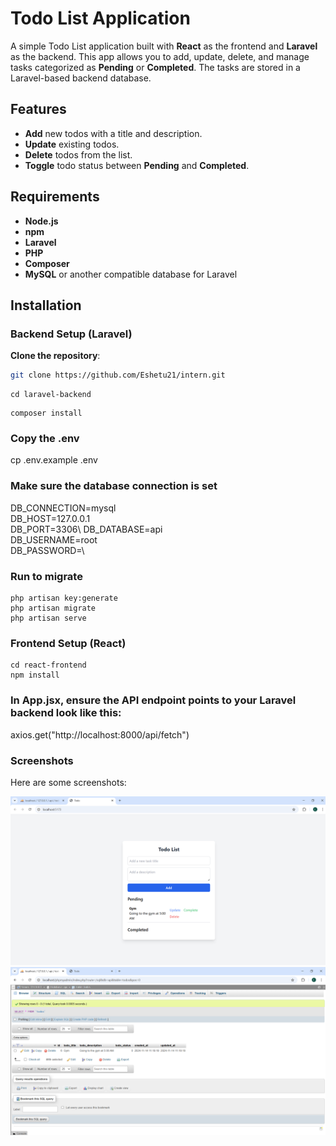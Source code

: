 # Todo List Application

A simple Todo List application built with **React** as the frontend and **Laravel** as the backend. This app allows you to add, update, delete, and manage tasks categorized as **Pending** or **Completed**. The tasks are stored in a Laravel-based backend database.

## Features
- **Add** new todos with a title and description.
- **Update** existing todos.
- **Delete** todos from the list.
- **Toggle** todo status between **Pending** and **Completed**.

## Requirements
- **Node.js** 
- **npm**
- **Laravel**
- **PHP**
- **Composer**
- **MySQL** or another compatible database for Laravel

## Installation

### Backend Setup (Laravel)

**Clone the repository**:
   ```bash
   git clone https://github.com/Eshetu21/intern.git
   ```
   ```
   cd laravel-backend
   ```
   ```
   composer install
   ```
### Copy the .env
   cp .env.example .env
### Make sure the database connection is set
   DB_CONNECTION=mysql\
   DB_HOST=127.0.0.1\
   DB_PORT=3306\ 
   DB_DATABASE=api\
   DB_USERNAME=root\
   DB_PASSWORD=\   
### Run to migrate
   ```
   php artisan key:generate
   php artisan migrate
   php artisan serve
   ```

### Frontend Setup (React)
   ```
   cd react-frontend
   npm install
   ```
### In App.jsx, ensure the API endpoint points to your Laravel backend look like this:
   axios.get("http://localhost:8000/api/fetch")

### Screenshots

Here are some screenshots:

![Screenshot 1](react-frontend/src/assets/1.png)
![Screenshot 2](react-frontend/src/assets/2.png)




